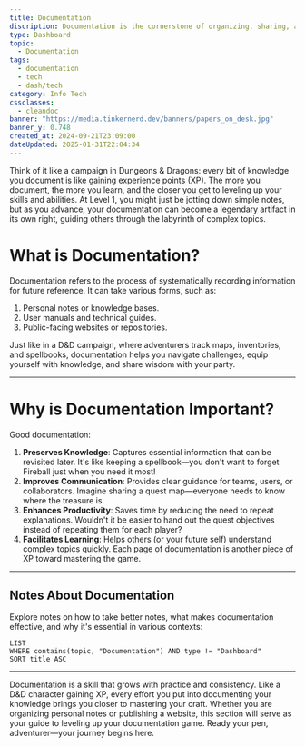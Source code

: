 ```yaml
---
title: Documentation
discription: Documentation is the cornerstone of organizing, sharing, and preserving knowledge. Whether you're maintaining personal notes, writing technical manuals, or creating public-facing resources, effective documentation ensures clarity, accessibility, and longevity.
type: Dashboard
topic:
  - Documentation
tags:
  - documentation
  - tech
  - dash/tech
category: Info Tech
cssclasses:
  - cleandoc
banner: "https://media.tinkernerd.dev/banners/papers_on_desk.jpg"
banner_y: 0.748
created_at: 2024-09-21T23:09:00
dateUpdated: 2025-01-31T22:04:34
---
```


Think of it like a campaign in Dungeons & Dragons: every bit of knowledge you document is like gaining experience points (XP). The more you document, the more you learn, and the closer you get to leveling up your skills and abilities. At Level 1, you might just be jotting down simple notes, but as you advance, your documentation can become a legendary artifact in its own right, guiding others through the labyrinth of complex topics.

# What is Documentation?

Documentation refers to the process of systematically recording information for future reference. It can take various forms, such as:
1. Personal notes or knowledge bases.
2. User manuals and technical guides.
3. Public-facing websites or repositories.

Just like in a D&D campaign, where adventurers track maps, inventories, and spellbooks, documentation helps you navigate challenges, equip yourself with knowledge, and share wisdom with your party.

---

# Why is Documentation Important?

Good documentation:
1. **Preserves Knowledge**: Captures essential information that can be revisited later. It's like keeping a spellbook—you don't want to forget Fireball just when you need it most!
2. **Improves Communication**: Provides clear guidance for teams, users, or collaborators. Imagine sharing a quest map—everyone needs to know where the treasure is.
3. **Enhances Productivity**: Saves time by reducing the need to repeat explanations. Wouldn't it be easier to hand out the quest objectives instead of repeating them for each player?
4. **Facilitates Learning**: Helps others (or your future self) understand complex topics quickly. Each page of documentation is another piece of XP toward mastering the game.

---
## Notes About Documentation
Explore notes on how to take better notes, what makes documentation effective, and why it's essential in various contexts:

```dataview
LIST
WHERE contains(topic, "Documentation") AND type != "Dashboard"
SORT title ASC
```

---

Documentation is a skill that grows with practice and consistency. Like a D&D character gaining XP, every effort you put into documenting your knowledge brings you closer to mastering your craft. Whether you are organizing personal notes or publishing a website, this section will serve as your guide to leveling up your documentation game. Ready your pen, adventurer—your journey begins here.
